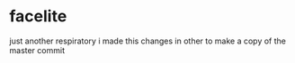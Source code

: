 # facelite
just another respiratory
i made this changes in other to make a copy of the master commit 

